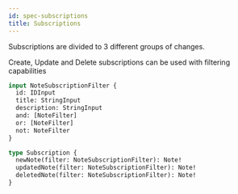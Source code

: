```yaml
---
id: spec-subscriptions
title: Subscriptions
---
```


Subscriptions are divided to 3 different groups of changes.

Create, Update and Delete subscriptions can be used with filtering capabilities


``` graphql
input NoteSubscriptionFilter {
  id: IDInput
  title: StringInput
  description: StringInput
  and: [NoteFilter]
  or: [NoteFilter]
  not: NoteFilter
}

type Subscription {
  newNote(filter: NoteSubscriptionFilter): Note!
  updatedNote(filter: NoteSubscriptionFilter): Note!
  deletedNote(filter: NoteSubscriptionFilter): Note!
}
```